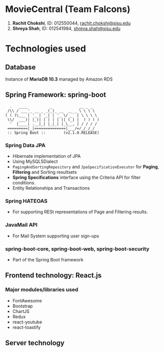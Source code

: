 # MovieCentral (Team Falcons)

1. **Rachit Chokshi**, ID: 012550044, rachit.chokshi@sjsu.edu
2. **Shreya Shah**, ID: 012541984, shreya.shah@sjsu.edu



# Technologies used

## Database
Instance of **MariaDB 10.3** managed by Amazon RDS

## Spring Framework: spring-boot
```
  .   ____          _            __ _ _
 /\\ / ___'_ __ _ _(_)_ __  __ _ \ \ \ \
( ( )\___ | '_ | '_| | '_ \/ _` | \ \ \ \
 \\/  ___)| |_)| | | | | || (_| |  ) ) ) )
  '  |____| .__|_| |_|_| |_\__, | / / / /
 =========|_|==============|___/=/_/_/_/
 :: Spring Boot ::        (v2.1.0.RELEASE)
 ```
### Spring Data JPA
 - Hibernate implementation of JPA
 - Using MySQL5Dialect
 - `PagingAndSortingRepository` and `JpaSpecificationExecutor` for **Paging**, **Filtering** and Sorting resultsets
 - **Spring Specifications** interface using the Criteria API for filter conditions.
 - Entity Relationships and Transactions
		
### Spring HATEOAS
 * For supporting RESt representations of Page and Filtering results.
 
### JavaMail API
 * For Mail System supporting user sign-ups
 
### spring-boot-core, spring-boot-web, spring-boot-security
 * Part of the Spring Boot framework
 
## Frontend technology: React.js

### Major modules/libraries used

 * FontAwesome
 * Bootstrap
 * ChartJS
 * Redux
 * react-youtube
 * react-toastify
 
 ## Server technology
